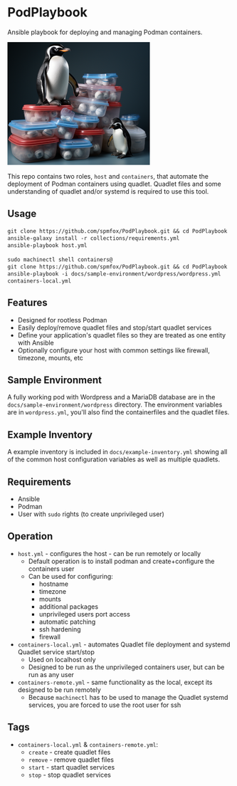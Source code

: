 # PodPlaybook

Ansible playbook for deploying and managing Podman containers.

![PodPlaybook](docs/images/logo.png)

This repo contains two roles, `host` and `containers`, that automate the deployment of Podman containers using quadlet.
Quadlet files and some understanding of quadlet and/or systemd is required to use this tool.

## Usage
    git clone https://github.com/spmfox/PodPlaybook.git && cd PodPlaybook
    ansible-galaxy install -r collections/requirements.yml
    ansible-playbook host.yml

    sudo machinectl shell containers@
    git clone https://github.com/spmfox/PodPlaybook.git && cd PodPlaybook
    ansible-playbook -i docs/sample-environment/wordpress/wordpress.yml containers-local.yml

## Features
- Designed for rootless Podman
- Easily deploy/remove quadlet files and stop/start quadlet services
- Define your application's quadlet files so they are treated as one entity with Ansible
- Optionally configure your host with common settings like firewall, timezone, mounts, etc

## Sample Environment
A fully working pod with Wordpress and a MariaDB database are in the `docs/sample-environment/wordpress` directory.
The environment variables are in `wordpress.yml`, you'll also find the containerfiles and the quadlet files.

## Example Inventory
A example inventory is included in `docs/example-inventory.yml` showing all of the common host configuration variables as well as multiple quadlets.

## Requirements
- Ansible
- Podman
- User with `sudo` rights (to create unprivileged user)

## Operation
- `host.yml` - configures the host - can be run remotely or locally
  - Default operation is to install podman and create+configure the containers user
  - Can be used for configuring:
    - hostname
    - timezone
    - mounts
    - additional packages
    - unprivileged users port access
    - automatic patching
    - ssh hardening
    - firewall
- `containers-local.yml` - automates Quadlet file deployment and systemd Quadlet service start/stop
  - Used on localhost only
  - Designed to be run as the unprivileged containers user, but can be run as any user
- `containers-remote.yml` - same functionality as the local, except its designed to be run remotely
  - Because `machinectl` has to be used to manage the Quadlet systemd services, you are forced to use the root user for ssh

## Tags
- `containers-local.yml` & `containers-remote.yml`:
    - `create` - create quadlet files
    - `remove` - remove quadlet files
    - `start` - start quadlet services
    - `stop` - stop quadlet services
